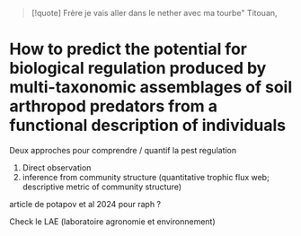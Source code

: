
>[!quote] Frère je vais aller dans le nether avec ma tourbe" 
>Titouan, 

# How to predict the potential for biological regulation produced by multi-taxonomic assemblages of soil arthropod predators from a functional description of individuals 

Deux approches pour comprendre / quantif la pest regulation

1) Direct observation
2) inference from community structure  (quantitative trophic flux web; descriptive metric of community structure)


article de potapov et al 2024 pour raph ?










Check le LAE (laboratoire agronomie et environnement)
